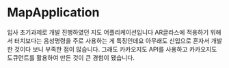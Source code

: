 # MapApplication
입사 초기과제로 개발 진행하였던 지도 어플리케이션입니다
AR글라스에 적용하기 위해서 터치보다는 음성명령을 주로 사용하는 게 특징인데요
아무래도 신입으로 혼자서 개발한 것이다 보니 부족한 점이 많습니다.
그래도 카카오지도 API를 사용하고 카카오지도 도큐먼트를 활용하여 만든 것이 큰 경험이 됐습니다.
